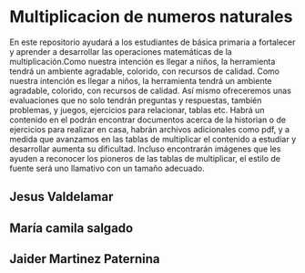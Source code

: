 # Multiplicacion de numeros naturales
En este repositorio ayudará a los estudiantes de básica primaria a fortalecer y aprender a desarrollar las operaciones matemáticas de la multiplicación.Como nuestra intención es llegar a niños, la herramienta tendrá un ambiente agradable, colorido, con recursos de calidad. Como nuestra intención es llegar a niños, la herramienta tendrá un ambiente agradable, colorido, con recursos de calidad.
Así mismo ofreceremos unas evaluaciones que no solo tendrán preguntas y respuestas, también problemas, y juegos, ejercicios para relacionar, tablas etc. Habrá un contenido en el  podrán encontrar documentos acerca de la historian o de ejercicios para realizar en casa, habrán archivos adicionales como pdf, y a medida que avanzamos en las tablas de multiplicar el contenido a estudiar y desarrollar aumenta su dificultad. Incluso encontrarán imágenes que les ayuden a reconocer los pioneros de las tablas de multiplicar, el estilo de fuente será uno llamativo con un tamaño adecuado.
## Jesus Valdelamar
## María camila salgado 
## Jaider Martinez Paternina
